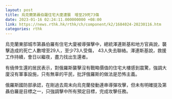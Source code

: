 ```yaml
---
layout: post
title: 烏克蘭第聶伯羅住宅大廈遭襲　增至29死73傷
date: 2023-01-16 02:24:11.000000000 +08:00
link: https://news.rthk.hk/rthk/ch/component/k2/1684024-20230116.htm
categories: rthk
---
```


烏克蘭東部城市第聶伯羅有住宅大廈被導彈擊中，總統澤連斯基和地方官員說，襲擊造成的死亡人數增至29人，至少73人受傷， 43人失去聯絡。澤連斯基說，救援工作持續，會日以繼夜，盡力找出生還者。

有僥倖生還的居民表示，對俄羅斯襲擊沒有戰略價值的住宅大樓感到震驚，強調大廈沒有軍事設施，只有無辜的平民，批評俄羅斯的做法是恐怖主義。

俄羅斯國防部承認，在剛過去周末向烏克蘭發動連串導彈攻擊，但未有明確提及第聶伯羅是目標之一，只強調擊中所有預定目標，完成攻擊任務。
